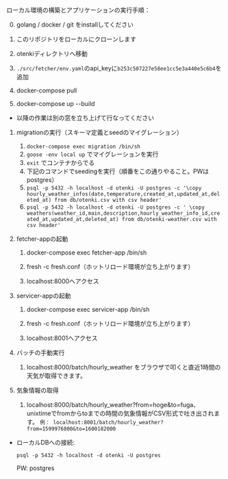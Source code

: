ローカル環境の構築とアプリケーションの実行手順：
 
0. golang / docker / git をinstallしてください

1. このリポジトリをローカルにクローンします
1. otenkiディレクトリへ移動
1. `./src/fetcher/env.yaml`のapi_keyに`b253c507227e58ee1cc5e3a440e5c6b4`を追加
1. docker-compose pull
1. docker-compose up --build 
* 以降の作業は別の窓を立ち上げて行なってください

1. migrationの実行（スキーマ定義とseedのマイグレーション）
    1. `docker-compose exec migration /bin/sh`
    1. `goose -env local up` でマイグレーションを実行
    1. `exit` でコンテナからでる
    1. 下記のコマンドでseedingを実行（順番をこの通りやること。PWはpostgres）
    1. `psql -p 5432 -h localhost -d otenki -U postgres -c '\copy hourly_weather_infos(date,temperature,created_at,updated_at,deleted_at) from db/otenki.csv with csv header'`
    1. `psql -p 5432 -h localhost -d otenki -U postgres -c ' \copy weathers(weather_id,main,description,hourly_weather_info_id,created_at,updated_at,deleted_at) from db/otenki-weather.csv with csv header'`

1. fetcher-appの起動

    1. docker-compose exec fetcher-app /bin/sh
    
    1. fresh -c fresh.conf（ホットリロード環境が立ち上がります）
    
    1. localhost:8000へアクセス
    
1. servicer-appの起動

    1. docker-compose exec servicer-app /bin/sh
    
    1. fresh -c fresh.conf（ホットリロード環境が立ち上がります）
    
    1. localhost:8001へアクセス
    
1. バッチの手動実行

    1. localhost:8000/batch/hourly_weather をブラウザで叩くと直近1時間の天気が取得できます。
    
1. 気象情報の取得

    1. localhost:8000/batch/hourly_weather?from=hoge&to=fuga、unixtimeでfromからtoまでの時間の気象情報がCSV形式で吐き出されます。
        `例： localhost:8001/batch/hourly_weather?from=1599976800&to=1600182000`

* ローカルDBへの接続:

    `psql -p 5432 -h localhost -d otenki -U postgres`
    
    PW: postgres
